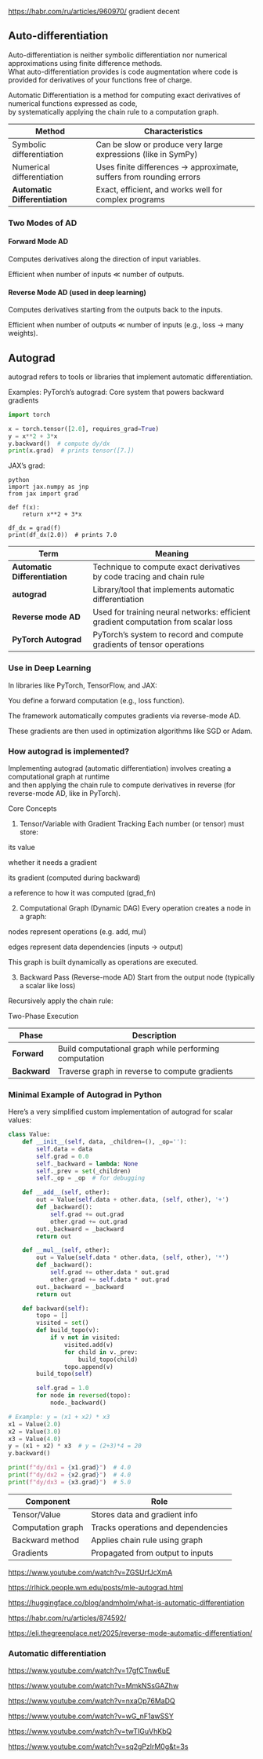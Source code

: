 https://habr.com/ru/articles/960970/  gradient decent

## Auto-differentiation

Auto-differentiation is neither symbolic differentiation nor numerical approximations using finite difference methods.   
What auto-differentiation provides is code augmentation where code is provided for derivatives of your functions free of charge.


Automatic Differentiation is a method for computing exact derivatives of numerical functions expressed as code,  
by systematically applying the chain rule to a computation graph.

| Method                        | Characteristics                                                     |
| ----------------------------- | ------------------------------------------------------------------- |
| Symbolic differentiation      | Can be slow or produce very large expressions (like in SymPy)       |
| Numerical differentiation     | Uses finite differences → approximate, suffers from rounding errors |
| **Automatic Differentiation** | Exact, efficient, and works well for complex programs               |


### Two Modes of AD

#### Forward Mode AD

Computes derivatives along the direction of input variables.

Efficient when number of inputs ≪ number of outputs.

#### Reverse Mode AD (used in deep learning)

Computes derivatives starting from the outputs back to the inputs.

Efficient when number of outputs ≪ number of inputs (e.g., loss → many weights).

##  Autograd 
autograd refers to tools or libraries that implement automatic differentiation.

Examples:
PyTorch’s autograd: Core system that powers backward gradients

```python
import torch

x = torch.tensor([2.0], requires_grad=True)
y = x**2 + 3*x
y.backward()  # compute dy/dx
print(x.grad)  # prints tensor([7.])
```
JAX’s grad:
```
python
import jax.numpy as jnp
from jax import grad

def f(x):
    return x**2 + 3*x

df_dx = grad(f)
print(df_dx(2.0))  # prints 7.0
```

| Term                          | Meaning                                                                            |
| ----------------------------- | ---------------------------------------------------------------------------------- |
| **Automatic Differentiation** | Technique to compute exact derivatives by code tracing and chain rule              |
| **autograd**                  | Library/tool that implements automatic differentiation                             |
| **Reverse mode AD**           | Used for training neural networks: efficient gradient computation from scalar loss |
| **PyTorch Autograd**          | PyTorch’s system to record and compute gradients of tensor operations              |





### Use in Deep Learning
In libraries like PyTorch, TensorFlow, and JAX:

You define a forward computation (e.g., loss function).

The framework automatically computes gradients via reverse-mode AD.

These gradients are then used in optimization algorithms like SGD or Adam.


### How autograd  is implemented?

 Implementing autograd (automatic differentiation) involves creating a computational graph at runtime   
 and then applying the chain rule to compute derivatives in reverse (for reverse-mode AD, like in PyTorch).

Core Concepts
1. Tensor/Variable with Gradient Tracking
Each number (or tensor) must store:

its value

whether it needs a gradient

its gradient (computed during backward)

a reference to how it was computed (grad_fn)

2. Computational Graph (Dynamic DAG)
Every operation creates a node in a graph:

nodes represent operations (e.g. add, mul)

edges represent data dependencies (inputs → output)

This graph is built dynamically as operations are executed.

3. Backward Pass (Reverse-mode AD)
Start from the output node (typically a scalar like loss)

Recursively apply the chain rule:

Two-Phase Execution


| Phase        | Description                                            |
| ------------ | ------------------------------------------------------ |
| **Forward**  | Build computational graph while performing computation |
| **Backward** | Traverse graph in reverse to compute gradients         |

### Minimal Example of Autograd in Python
Here’s a very simplified custom implementation of autograd for scalar values:

```python
class Value:
    def __init__(self, data, _children=(), _op=''):
        self.data = data
        self.grad = 0.0
        self._backward = lambda: None
        self._prev = set(_children)
        self._op = _op  # for debugging

    def __add__(self, other):
        out = Value(self.data + other.data, (self, other), '+')
        def _backward():
            self.grad += out.grad
            other.grad += out.grad
        out._backward = _backward
        return out

    def __mul__(self, other):
        out = Value(self.data * other.data, (self, other), '*')
        def _backward():
            self.grad += other.data * out.grad
            other.grad += self.data * out.grad
        out._backward = _backward
        return out

    def backward(self):
        topo = []
        visited = set()
        def build_topo(v):
            if v not in visited:
                visited.add(v)
                for child in v._prev:
                    build_topo(child)
                topo.append(v)
        build_topo(self)

        self.grad = 1.0
        for node in reversed(topo):
            node._backward()

# Example: y = (x1 + x2) * x3
x1 = Value(2.0)
x2 = Value(3.0)
x3 = Value(4.0)
y = (x1 + x2) * x3  # y = (2+3)*4 = 20
y.backward()

print(f"dy/dx1 = {x1.grad}")  # 4.0
print(f"dy/dx2 = {x2.grad}")  # 4.0
print(f"dy/dx3 = {x3.grad}")  # 5.0

```

| Component         | Role                               |
| ----------------- | ---------------------------------- |
| Tensor/Value      | Stores data and gradient info      |
| Computation graph | Tracks operations and dependencies |
| Backward method   | Applies chain rule using graph     |
| Gradients         | Propagated from output to inputs   |


https://www.youtube.com/watch?v=ZGSUrfJcXmA

<https://rlhick.people.wm.edu/posts/mle-autograd.html>


<https://huggingface.co/blog/andmholm/what-is-automatic-differentiation>

<https://habr.com/ru/articles/874592/>

<https://eli.thegreenplace.net/2025/reverse-mode-automatic-differentiation/>

### Automatic differentiation
<https://www.youtube.com/watch?v=17gfCTnw6uE> 

<https://www.youtube.com/watch?v=MmkNSsGAZhw>

<https://www.youtube.com/watch?v=nxaOp76MaDQ>

<https://www.youtube.com/watch?v=wG_nF1awSSY>

<https://www.youtube.com/watch?v=twTIGuVhKbQ>

<https://www.youtube.com/watch?v=sq2gPzlrM0g&t=3s>
